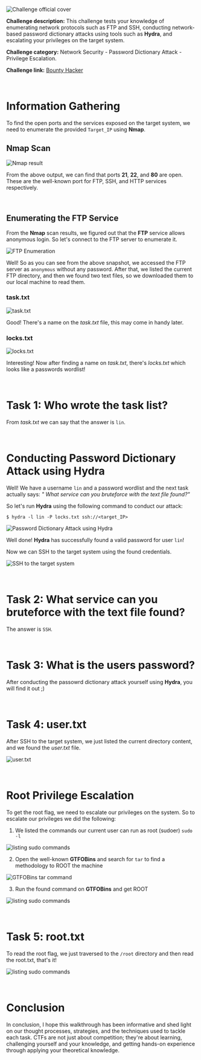 ![Challenge official cover](./Screenshots/cover%20image.jpeg)

**Challenge description:** This challenge tests your knowledge of enumerating network protocols such as FTP and SSH, conducting network-based password dictionary attacks using tools such as **Hydra**, and escalating your privileges on the target system.

**Challenge category:** Network Security - Password Dictionary Attack - Privilege Escalation.

**Challenge link:** [Bounty Hacker](https://tryhackme.com/room/cowboyhacker)

<br/>

# Information Gathering

To find the open ports and the services exposed on the target system, we need to enumerate the provided `Target_IP` using **Nmap**.

## Nmap Scan

![Nmap result](./Screenshots/Nmap%20Scan.png)

From the above output, we can find that ports **21**, **22**, and **80** are open. These are the well-known port for FTP, SSH, and HTTP services respectively.

<br/>

## Enumerating the FTP Service

From the **Nmap** scan results, we figured out that the **FTP** service allows anonymous login. So let's connect to the FTP server to enumerate it.

![FTP Enumeration](./Screenshots/FTP_Enumeration.png)

Well! So as you can see from the above snapshot, we accessed the FTP server as `anonymous` without any password. After that, we listed the current FTP directory, and then we found two text files, so we downloaded them to our local machine to read them.

### task.txt

![task.txt](./Screenshots/task.txt.png)

Good! There's a name on the _task.txt_ file, this may come in handy later.


### locks.txt

![locks.txt](./Screenshots/locks.txt.png)

Interesting! Now after finding a name on _task.txt_, there's _locks.txt_ which looks like a passwords wordlist!

<br/>

# Task 1: Who wrote the task list? 

From _task.txt_ we can say that the answer is `lin`.

<br/>

# Conducting Password Dictionary Attack using Hydra

Well! We have a username `lin` and a password wordlist and the next task actually says: _"
What service can you bruteforce with the text file found?"_

So let's run **Hydra** using the following command to conduct our attack:

```console
$ hydra -l lin -P locks.txt ssh://<target_IP>
```

![Password Dictionary Attack using Hydra](./Screenshots/Hydra.png)

Well done! **Hydra** has successfully found a valid password for user `lin`!

Now we can SSH to the target system using the found credentials.

![SSH to the target system](./Screenshots/SSH2Target.png)

<br/>

# Task 2: What service can you bruteforce with the text file found?

The answer is `SSH`.

<br/>

# Task 3: What is the users password? 

After conducting the passowrd dictionary attack yourself using **Hydra**, you will find it out ;)

<br/>

# Task 4: user.txt

After SSH to the target system, we just listed the current directory content, and we found the _user.txt_ file.

![user.txt](./Screenshots/user.txt.png)

<br/>

# Root Privilege Escalation

To get the root flag, we need to escalate our privileges on the system. So to escalate our privileges we did the following: 

1. We listed the commands our current user can run as root (sudoer) `sudo -l`

![listing sudo commands](./Screenshots/sudo%20-l.png)

2. Open the well-known **GTFOBins** and search for `tar` to find a methodology to ROOT the machine
   
![GTFOBins tar command](./Screenshots/tar_priv_esc.png)

3. Run the found command on **GTFOBins** and get ROOT

![listing sudo commands](./Screenshots/sudo%20tar.png)

<br/>

# Task 5: root.txt

To read the root flag, we just traversed to the `/root` directory and then read the root.txt, that's it!

![listing sudo commands](./Screenshots/root.txt.png)

</br>

# Conclusion

In conclusion, I hope this walkthrough has been informative and shed light on our thought processes, strategies, and the techniques used to tackle each task. CTFs are not just about competition; they're about learning, challenging yourself and your knowledge, and getting hands-on experience through applying your theoretical knowledge.